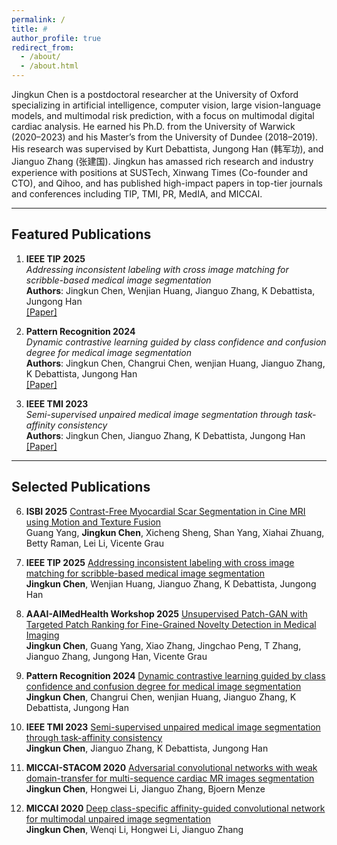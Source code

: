 ```yaml
---
permalink: /
title: #
author_profile: true
redirect_from: 
  - /about/
  - /about.html
---
```


Jingkun Chen is a postdoctoral researcher at the University of Oxford specializing in artificial intelligence, computer vision, large vision-language models, and multimodal risk prediction, with a focus on multimodal digital cardiac analysis. He earned his Ph.D. from the University of Warwick (2020–2023) and his Master’s from the University of Dundee (2018–2019). His research was supervised by Kurt Debattista, Jungong Han (韩军功), and Jianguo Zhang (张建国). Jingkun has amassed rich research and industry experience with positions at SUSTech, Xinwang Times (Co-founder and CTO), and Qihoo, and has published high-impact papers in top-tier journals and conferences including TIP, TMI, PR, MedIA, and MICCAI.

---

## Featured Publications

1. **IEEE TIP 2025**  
   *Addressing inconsistent labeling with cross image matching for scribble-based medical image segmentation*  
   **Authors**: Jingkun Chen, Wenjian Huang, Jianguo Zhang, K Debattista, Jungong Han  
   [\[Paper\]](https://ieeexplore.ieee.org/document/10851813)

2. **Pattern Recognition 2024**  
   *Dynamic contrastive learning guided by class confidence and confusion degree for medical image segmentation*  
   **Authors**: Jingkun Chen, Changrui Chen, wenjian Huang, Jianguo Zhang, K Debattista, Jungong Han  
   [\[Paper\]](https://www.sciencedirect.com/science/article/pii/S0031320323005794)

3. **IEEE TMI 2023**  
   *Semi-supervised unpaired medical image segmentation through task-affinity consistency*  
   **Authors**: Jingkun Chen, Jianguo Zhang, K Debattista, Jungong Han  
   [\[Paper\]](https://ieeexplore.ieee.org/stamp/stamp.jsp?arnumber=9915650)

---

## Selected Publications

6. **ISBI 2025** [Contrast-Free Myocardial Scar Segmentation in Cine MRI using Motion and Texture Fusion](https://arxiv.org/pdf/2501.05241)  
  Guang Yang, **Jingkun Chen**, Xicheng Sheng, Shan Yang, Xiahai Zhuang, Betty Raman, Lei Li, Vicente Grau

1. **IEEE TIP 2025** [Addressing inconsistent labeling with cross image matching for scribble-based medical image segmentation](https://ieeexplore.ieee.org/document/10851813)  
   **Jingkun Chen**, Wenjian Huang, Jianguo Zhang, K Debattista, Jungong Han

2. **AAAI-AIMedHealth Workshop 2025** [Unsupervised Patch-GAN with Targeted Patch Ranking for Fine-Grained Novelty Detection in Medical Imaging](https://arxiv.org/abs/2501.17906)  
   **Jingkun Chen**, Guang Yang, Xiao Zhang, Jingchao Peng, T Zhang, Jianguo Zhang, Jungong Han, Vicente Grau

3. **Pattern Recognition 2024** [Dynamic contrastive learning guided by class confidence and confusion degree for medical image segmentation](https://www.sciencedirect.com/science/article/pii/S0031320323005794)  
   **Jingkun Chen**, Changrui Chen, wenjian Huang, Jianguo Zhang, K Debattista, Jungong Han

4. **IEEE TMI 2023** [Semi-supervised unpaired medical image segmentation through task-affinity consistency](https://ieeexplore.ieee.org/stamp/stamp.jsp?arnumber=9915650)  
   **Jingkun Chen**, Jianguo Zhang, K Debattista, Jungong Han

5. **MICCAI-STACOM 2020** [Adversarial convolutional networks with weak domain-transfer for multi-sequence cardiac MR images segmentation](https://link.springer.com/chapter/10.1007/978-3-030-39074-7_34)  
   **Jingkun Chen**, Hongwei Li, Jianguo Zhang, Bjoern Menze

6. **MICCAI 2020** [Deep class-specific affinity-guided convolutional network for multimodal unpaired image segmentation](https://link.springer.com/chapter/10.1007/978-3-030-59719-1_19)  
   **Jingkun Chen**, Wenqi Li, Hongwei Li, Jianguo Zhang

